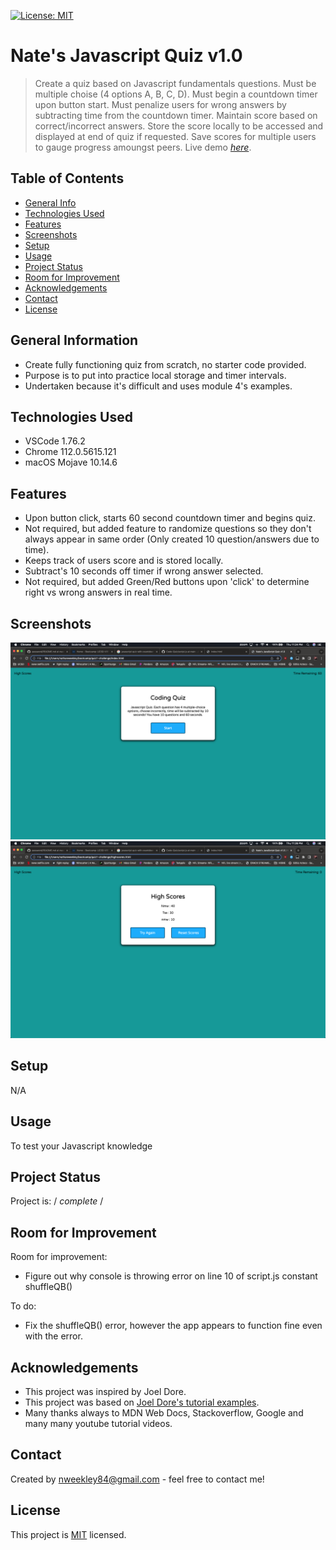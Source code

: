 [![License: MIT](https://img.shields.io/badge/License-MIT-yellow.svg)](https://opensource.org/licenses/MIT)
# Nate's Javascript Quiz v1.0
> Create a quiz based on Javascript fundamentals questions.
> Must be multiple choise (4 options A, B, C, D).
> Must begin a countdown timer upon button start.
> Must penalize users for wrong answers by subtracting time from the countdown timer.
> Maintain score based on correct/incorrect answers.
> Store the score locally to be accessed and displayed at end of quiz if requested.
> Save scores for multiple users to gauge progress amoungst peers.
> Live demo [_here_](https://nweekley84.github.io/quiz1-challenge/).

## Table of Contents
* [General Info](#general-information)
* [Technologies Used](#technologies-used)
* [Features](#features)
* [Screenshots](#screenshots)
* [Setup](#setup)
* [Usage](#usage)
* [Project Status](#project-status)
* [Room for Improvement](#room-for-improvement)
* [Acknowledgements](#acknowledgements)
* [Contact](#contact)
* [License](#license)


## General Information
- Create fully functioning quiz from scratch, no starter code provided.
- Purpose is to put into practice local storage and timer intervals.
- Undertaken because it's difficult and uses module 4's examples.


## Technologies Used
- VSCode 1.76.2
- Chrome 112.0.5615.121 
- macOS Mojave 10.14.6 


## Features
- Upon button click, starts 60 second countdown timer and begins quiz.
- Not required, but added feature to randomize questions so they don't always appear in same order (Only created 10 question/answers due to time).
- Keeps track of users score and is stored locally.
- Subtract's 10 seconds off timer if wrong answer selected.
- Not required, but added Green/Red buttons upon 'click' to determine right vs wrong answers in real time.

## Screenshots
![Example screenshot 1](./assets/images/ss00.png)
![Example screenshot 2](./assets/images/ss01.png)


## Setup
N/A


## Usage
To test your Javascript knowledge


## Project Status
Project is: / _complete_ /


## Room for Improvement
Room for improvement:
- Figure out why console is throwing error on line 10 of script.js constant shuffleQB()

To do:
- Fix the shuffleQB() error, however the app appears to function fine even with the error.


## Acknowledgements
- This project was inspired by Joel Dore.
- This project was based on [Joel Dore's tutorial examples](https://github.com/JoelDore).
- Many thanks always to MDN Web Docs, Stackoverflow, Google and many many youtube tutorial videos.


## Contact
Created by [nweekley84@gmail.com](mailto:nweekley84@gmail.com) - feel free to contact me!


## License
This project is [MIT](https://opensource.org/licenses/MIT) licensed.


